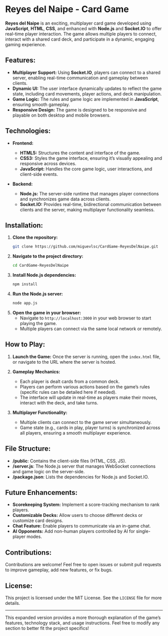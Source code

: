 # Reyes del Naipe - Card Game

**Reyes del Naipe** is an exciting, multiplayer card game developed using **JavaScript**, **HTML**, **CSS**, and enhanced with **Node.js** and **Socket.IO** to offer real-time player interaction. The game allows multiple players to connect, interact with a shared card deck, and participate in a dynamic, engaging gaming experience.

## Features:
- **Multiplayer Support:** Using **Socket.IO**, players can connect to a shared server, enabling real-time communication and gameplay between clients.
- **Dynamic UI:** The user interface dynamically updates to reflect the game state, including card movements, player actions, and deck manipulation.
- **Game Logic:** The rules and game logic are implemented in **JavaScript**, ensuring smooth gameplay.
- **Responsive Design:** The game is designed to be responsive and playable on both desktop and mobile browsers.

## Technologies:
- **Frontend:**
  - **HTML5:** Structures the content and interface of the game.
  - **CSS3:** Styles the game interface, ensuring it’s visually appealing and responsive across devices.
  - **JavaScript:** Handles the core game logic, user interactions, and client-side events.
  
- **Backend:**
  - **Node.js:** The server-side runtime that manages player connections and synchronizes game data across clients.
  - **Socket.IO:** Provides real-time, bidirectional communication between clients and the server, making multiplayer functionality seamless.

## Installation:
1. **Clone the repository:**
   ```bash
   git clone https://github.com/miguevlsc/CardGame-ReyesDelNaipe.git
   ```
2. **Navigate to the project directory:**
   ```bash
   cd CardGame-ReyesDelNaipe
   ```
3. **Install Node.js dependencies:**
   ```bash
   npm install
   ```
4. **Run the Node.js server:**
   ```bash
   node app.js
   ```
5. **Open the game in your browser:**
   - Navigate to `http://localhost:3000` in your web browser to start playing the game.
   - Multiple players can connect via the same local network or remotely.

## How to Play:
1. **Launch the Game:**
   Once the server is running, open the `index.html` file, or navigate to the URL where the server is hosted.
   
2. **Gameplay Mechanics:**
   - Each player is dealt cards from a common deck.
   - Players can perform various actions based on the game’s rules (specific rules can be detailed here if needed).
   - The interface will update in real-time as players make their moves, interact with the deck, and take turns.
   
3. **Multiplayer Functionality:**
   - Multiple clients can connect to the game server simultaneously.
   - Game state (e.g., cards in play, player turns) is synchronized across all players, ensuring a smooth multiplayer experience.

## File Structure:
- **/public**: Contains the client-side files (HTML, CSS, JS).
- **/server.js**: The Node.js server that manages WebSocket connections and game logic on the server-side.
- **/package.json**: Lists the dependencies for Node.js and Socket.IO.

## Future Enhancements:
- **Scorekeeping System:** Implement a score-tracking mechanism to rank players.
- **Customizable Decks:** Allow users to choose different decks or customize card designs.
- **Chat Feature:** Enable players to communicate via an in-game chat.
- **AI Opponents:** Add non-human players controlled by AI for single-player modes.

## Contributions:
Contributions are welcome! Feel free to open issues or submit pull requests to improve gameplay, add new features, or fix bugs.

## License:
This project is licensed under the MIT License. See the `LICENSE` file for more details.

---

This expanded version provides a more thorough explanation of the game’s features, technology stack, and usage instructions. Feel free to modify any section to better fit the project specifics!
